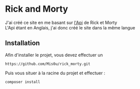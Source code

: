 # Rick and Morty

J'ai créé ce site en me basant sur [l'Api](https://rickandmortyapi.com/) de Rick et Morty  
L'Api étant en Anglais, j'ai donc créé le site dans la même langue

## Installation

Afin d'installer le projet, vous devez effectuer un

```
https://github.com/Mis0u/rick_morty.git
```

Puis vous situer à la racine du projet et effectuer :

```
composer install
```
